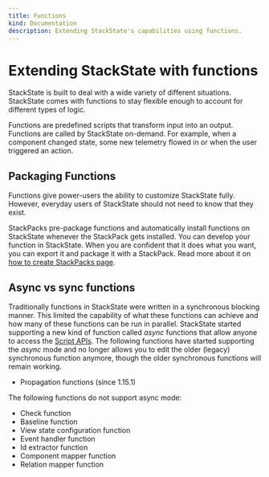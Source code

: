 ```yaml
---
title: Functions
kind: Documentation
description: Extending StackState's capabilities using functions.
---
```


# Extending StackState with functions

StackState is built to deal with a wide variety of different situations. StackState comes with functions to stay flexible enough to account for different types of logic.

Functions are predefined scripts that transform input into an output. Functions are called by StackState on-demand. For example, when a component changed state, some new telemetry flowed in or when the user triggered an action.

## Packaging Functions

Functions give power-users the ability to customize StackState fully. However, everyday users of StackState should not need to know that they exist.

StackPacks pre-package functions and automatically install functions on StackState whenever the StackPack gets installed. You can develop your function in StackState. When you are confident that it does what you want, you can export it and package it with a StackPack. Read more about it on [how to create StackPacks page](../integrations/introduction.md).

## Async vs sync functions

Traditionally functions in StackState were written in a synchronous blocking manner. This limited the capability of what these functions can achieve and how many of these functions can be run in parallel. StackState started supporting a new kind of function called _async_ functions that allow anyone to access the [Script APIs](scripting/). The following functions have started supporting the _async_ mode and no longer allows you to edit the older \(legacy\) synchronous function anymore, though the older synchronous functions will remain working.

* Propagation functions \(since 1.15.1\)

The following functions do not support async mode:

* Check function
* Baseline function
* View state configuration function
* Event handler function
* Id extractor function
* Component mapper function
* Relation mapper function


